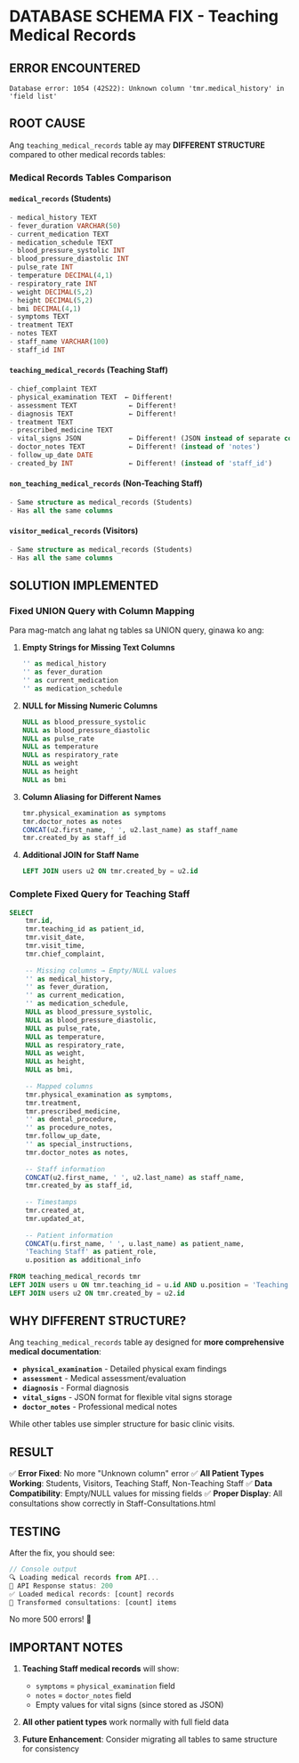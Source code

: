 # DATABASE SCHEMA FIX - Teaching Medical Records

## ERROR ENCOUNTERED

```
Database error: 1054 (42S22): Unknown column 'tmr.medical_history' in 'field list'
```

## ROOT CAUSE

Ang `teaching_medical_records` table ay may **DIFFERENT STRUCTURE** compared to other medical records tables:

### Medical Records Tables Comparison

#### `medical_records` (Students)
```sql
- medical_history TEXT
- fever_duration VARCHAR(50)
- current_medication TEXT
- medication_schedule TEXT
- blood_pressure_systolic INT
- blood_pressure_diastolic INT
- pulse_rate INT
- temperature DECIMAL(4,1)
- respiratory_rate INT
- weight DECIMAL(5,2)
- height DECIMAL(5,2)
- bmi DECIMAL(4,1)
- symptoms TEXT
- treatment TEXT
- notes TEXT
- staff_name VARCHAR(100)
- staff_id INT
```

#### `teaching_medical_records` (Teaching Staff)
```sql
- chief_complaint TEXT
- physical_examination TEXT  ← Different!
- assessment TEXT             ← Different!
- diagnosis TEXT              ← Different!
- treatment TEXT
- prescribed_medicine TEXT
- vital_signs JSON            ← Different! (JSON instead of separate columns)
- doctor_notes TEXT           ← Different! (instead of 'notes')
- follow_up_date DATE
- created_by INT              ← Different! (instead of 'staff_id')
```

#### `non_teaching_medical_records` (Non-Teaching Staff)
```sql
- Same structure as medical_records (Students)
- Has all the same columns
```

#### `visitor_medical_records` (Visitors)
```sql
- Same structure as medical_records (Students)
- Has all the same columns
```

## SOLUTION IMPLEMENTED

### Fixed UNION Query with Column Mapping

Para mag-match ang lahat ng tables sa UNION query, ginawa ko ang:

1. **Empty Strings for Missing Text Columns**
   ```sql
   '' as medical_history
   '' as fever_duration
   '' as current_medication
   '' as medication_schedule
   ```

2. **NULL for Missing Numeric Columns**
   ```sql
   NULL as blood_pressure_systolic
   NULL as blood_pressure_diastolic
   NULL as pulse_rate
   NULL as temperature
   NULL as respiratory_rate
   NULL as weight
   NULL as height
   NULL as bmi
   ```

3. **Column Aliasing for Different Names**
   ```sql
   tmr.physical_examination as symptoms
   tmr.doctor_notes as notes
   CONCAT(u2.first_name, ' ', u2.last_name) as staff_name
   tmr.created_by as staff_id
   ```

4. **Additional JOIN for Staff Name**
   ```sql
   LEFT JOIN users u2 ON tmr.created_by = u2.id
   ```

### Complete Fixed Query for Teaching Staff

```sql
SELECT 
    tmr.id, 
    tmr.teaching_id as patient_id, 
    tmr.visit_date, 
    tmr.visit_time, 
    tmr.chief_complaint,
    
    -- Missing columns → Empty/NULL values
    '' as medical_history, 
    '' as fever_duration, 
    '' as current_medication, 
    '' as medication_schedule,
    NULL as blood_pressure_systolic, 
    NULL as blood_pressure_diastolic, 
    NULL as pulse_rate, 
    NULL as temperature, 
    NULL as respiratory_rate, 
    NULL as weight, 
    NULL as height, 
    NULL as bmi,
    
    -- Mapped columns
    tmr.physical_examination as symptoms, 
    tmr.treatment, 
    tmr.prescribed_medicine,
    '' as dental_procedure, 
    '' as procedure_notes, 
    tmr.follow_up_date, 
    '' as special_instructions, 
    tmr.doctor_notes as notes, 
    
    -- Staff information
    CONCAT(u2.first_name, ' ', u2.last_name) as staff_name, 
    tmr.created_by as staff_id,
    
    -- Timestamps
    tmr.created_at, 
    tmr.updated_at,
    
    -- Patient information
    CONCAT(u.first_name, ' ', u.last_name) as patient_name,
    'Teaching Staff' as patient_role,
    u.position as additional_info
    
FROM teaching_medical_records tmr
LEFT JOIN users u ON tmr.teaching_id = u.id AND u.position = 'Teaching Staff'
LEFT JOIN users u2 ON tmr.created_by = u2.id
```

## WHY DIFFERENT STRUCTURE?

Ang `teaching_medical_records` table ay designed for **more comprehensive medical documentation**:

- **`physical_examination`** - Detailed physical exam findings
- **`assessment`** - Medical assessment/evaluation
- **`diagnosis`** - Formal diagnosis
- **`vital_signs`** - JSON format for flexible vital signs storage
- **`doctor_notes`** - Professional medical notes

While other tables use simpler structure for basic clinic visits.

## RESULT

✅ **Error Fixed**: No more "Unknown column" error
✅ **All Patient Types Working**: Students, Visitors, Teaching Staff, Non-Teaching Staff
✅ **Data Compatibility**: Empty/NULL values for missing fields
✅ **Proper Display**: All consultations show correctly in Staff-Consultations.html

## TESTING

After the fix, you should see:

```javascript
// Console output
🔍 Loading medical records from API...
📡 API Response status: 200
✅ Loaded medical records: [count] records
🎯 Transformed consultations: [count] items
```

No more 500 errors! 🎉

## IMPORTANT NOTES

1. **Teaching Staff medical records** will show:
   - `symptoms` = `physical_examination` field
   - `notes` = `doctor_notes` field
   - Empty values for vital signs (since stored as JSON)

2. **All other patient types** work normally with full field data

3. **Future Enhancement**: Consider migrating all tables to same structure for consistency
